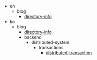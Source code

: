- en
  - blog
    - [directory-info](/en/blog/directory-info.md)
- ko
  - blog
    - [directory-info](/ko/blog/directory-info.md)
    - backend
      - distributed-system
        - transactions
          - [distributed-transaction](/ko/blog/backend/distributed-system/transactions/distributed-transaction.md)
